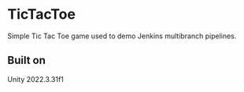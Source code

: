 # TicTacToe
Simple Tic Tac Toe game used to demo Jenkins multibranch pipelines.

## Built on
Unity 2022.3.31f1
